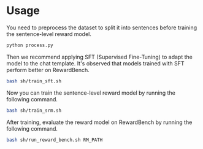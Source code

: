 # Usage
You need to preprocess the dataset to split it into sentences before training the sentence-level reward model.
```bash
python process.py
```
Then we recommend applying SFT (Supervised Fine-Tuning) to adapt the model to the chat template. It's observed that models trained with SFT perform better on RewardBench.
```bash
bash sh/train_sft.sh
```
Now you can train the sentence-level reward model by running the following command.
```bash
bash sh/train_srm.sh
```
After training, evaluate the reward model on RewardBench by running the following command.
```bash
bash sh/run_reward_bench.sh RM_PATH
```
